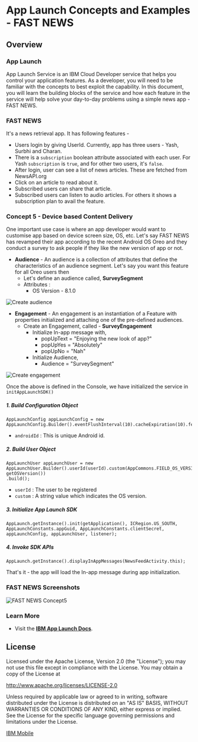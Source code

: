 # App Launch Concepts and Examples - FAST NEWS

## Overview

### App Launch
App Launch Service is an IBM Cloud Developer service that helps you control your application features. As a developer, you will need to be familiar with the concepts to best exploit the capability. In this document, you will learn the building blocks of the service and how each feature in the service will help solve your day-to-day problems using a simple news app - FAST NEWS.

### FAST NEWS
It's a news retrieval app. It has following features -
- Users login by giving UserId. Currently, app has three users - Yash, Surbhi and Charan.
- There is a `subscription` boolean attribute associated with each user. For Yash `subscription` is `true`, and for other two users, it's `false`.
- After login, user can see a list of news articles. These are fetched from NewsAPI.org
- Click on an article to read about it.
- Subscribed users can share that article.
- Subscribed users can listen to audio articles. For others it shows a subscription plan to avail the feature.

### Concept 5 - Device based Content Delivery
One important use case is where an app developer would want to customise app based on device screen size, OS, etc.
Let's say FAST NEWS has revamped their app according to the recent Android OS Oreo and they conduct a survey to ask people if they like the new version of app or not.

 - **Audience** - An audience is a collection of attributes that define the characteristics of an audience segment. Let's say you want this feature for all Oreo users then
	 - Let's define an audience called, **SurveySegment**
	 - Attributes :
	 	- OS Version - 8.1.0

![Create audience](https://github.ibm.com/yasoni12/AppLaunchDemo/blob/device-based-content-delivery/images/create_audience.gif)

 - **Engagement** - An engagement is an instantiation of a Feature with properties initialized and attaching one of the pre-defined audiences.
	 - Create an Engagement, called - **SurveyEngagement**
		 - Initialize In-app message with,
			 - popUpText = "Enjoying the new look of app?"
			 - popUpYes = "Absolutely"
			 - popUpNo = "Nah"
		 - Initialize Audience,
			 - Audience = "SurveySegment"

![Create engagement](https://github.ibm.com/yasoni12/AppLaunchDemo/blob/device-based-content-delivery/images/create_engagement.gif)

Once the above is defined in the Console, we have initialized the service in `initAppLaunchSDK()`

##### 1. Build Configuration Object

```
AppLaunchConfig appLaunchConfig = new AppLaunchConfig.Builder().eventFlushInterval(10).cacheExpiration(10).fetchPolicy(RefreshPolicy.REFRESH_ON_EVERY_START).deviceId(androidId).build();
```
- `androidId` : This is unique Android id.

##### 2. Build User Object

```
AppLaunchUser appLaunchUser = new AppLaunchUser.Builder().userId(userId).custom(AppCommons.FIELD_OS_VERSION, getOSVersion())
.build();
```
- `userId` : The user to be registered
- `custom` : A string value which indicates the OS version.

##### 3. Initialize App Launch SDK

```
AppLaunch.getInstance().init(getApplication(), ICRegion.US_SOUTH, AppLaunchConstants.appGuid, AppLaunchConstants.clientSecret, appLaunchConfig, appLaunchUser, listener);
```

##### 4. Invoke SDK APIs

 ```
AppLaunch.getInstance().displayInAppMessages(NewsFeedActivity.this);
 ```

That's it - the app will load the In-app message during app initialization.

### FAST NEWS Screenshots
![FAST NEWS Concept5 ](https://github.ibm.com/yasoni12/AppLaunchDemo/blob/device-based-content-delivery/images/concept5-screenshot.png)

### Learn More

* Visit the **[IBM App Launch Docs](https://console-regional.ng.bluemix.net/docs/services/app-launch/index.html#gettingstartedtemplate)**.

## License

Licensed under the Apache License, Version 2.0 (the "License");
you may not use this file except in compliance with the License.
You may obtain a copy of the License at

http://www.apache.org/licenses/LICENSE-2.0

Unless required by applicable law or agreed to in writing, software
distributed under the License is distributed on an "AS IS" BASIS,
WITHOUT WARRANTIES OR CONDITIONS OF ANY KIND, either express or implied.
See the License for the specific language governing permissions and
limitations under the License.


[IBM Mobile](mailto:yashsoni21@in.ibm.com)
